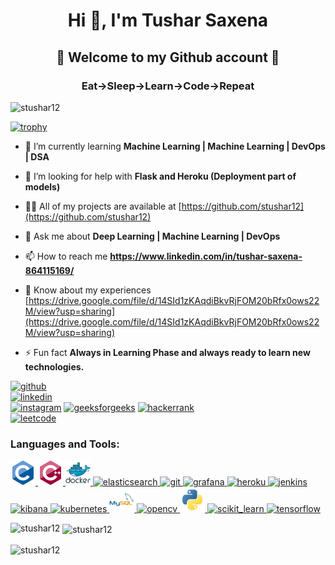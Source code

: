 <h1 align="center">Hi 👋, I'm Tushar Saxena</h1>
<h2 align="center">👋 Welcome to my Github account 👋 </h2>
<h3 align="center">Eat->Sleep->Learn->Code->Repeat</h3>

<p align="left"> <img src="https://komarev.com/ghpvc/?username=stushar12&label=Profile%20views&color=0e75b6&style=flat" alt="stushar12" /> </p>

[![trophy](https://github-profile-trophy.vercel.app/?username=stushar12&theme=radical)](https://github.com/ryo-ma/github-profile-trophy)

- 🌱 I’m currently learning **Machine Learning | Machine Learning | DevOps | DSA**

- 🤝 I’m looking for help with **Flask and Heroku (Deployment part of models)**

- 👨‍💻 All of my projects are available at [https://github.com/stushar12](https://github.com/stushar12)

- 💬 Ask me about **Deep Learning | Machine Learning | DevOps**

- 📫 How to reach me **https://www.linkedin.com/in/tushar-saxena-864115169/**

- 📄 Know about my experiences [https://drive.google.com/file/d/14SId1zKAqdiBkvRjFOM20bRfx0ows22M/view?usp=sharing](https://drive.google.com/file/d/14SId1zKAqdiBkvRjFOM20bRfx0ows22M/view?usp=sharing)

- ⚡ Fun fact **Always in Learning Phase and always ready to learn new technologies.**

[<img src='https://cdn.jsdelivr.net/npm/simple-icons@3.0.1/icons/github.svg' alt='github' height='40'>](https://github.com/stushar12/)  
[<img src='https://cdn.jsdelivr.net/npm/simple-icons@3.0.1/icons/linkedin.svg' alt='linkedin' height='40'>](https://www.linkedin.com/in/tushar-saxena-864115169/)  
[<img src='https://cdn.jsdelivr.net/npm/simple-icons@3.0.1/icons/instagram.svg' alt='instagram' height='40'>](https://www.instagram.com/tusharsaxena_/) 
[<img src='https://cdn.jsdelivr.net/npm/simple-icons@3.0.1/icons/geeksforgeeks.svg' alt='geeksforgeeks' height='40'>](https://auth.geeksforgeeks.org/user/ninjapro/practice/) [<img src='https://cdn.jsdelivr.net/npm/simple-icons@3.0.1/icons/hackerrank.svg' alt='hackerrank' height='40'>](https://www.hackerrank.com/Tushar_02468/)  
[<img src='https://cdn.jsdelivr.net/npm/simple-icons@3.0.1/icons/leetcode.svg' alt='leetcode' height='40'>](https://leetcode.com/stushar345/)  



<h3 align="left">Languages and Tools:</h3>
<p align="left"> <a href="https://www.cprogramming.com/" target="_blank"> <img src="https://raw.githubusercontent.com/devicons/devicon/master/icons/c/c-original.svg" alt="c" width="40" height="40"/> </a> <a href="https://www.w3schools.com/cpp/" target="_blank"> <img src="https://raw.githubusercontent.com/devicons/devicon/master/icons/cplusplus/cplusplus-original.svg" alt="cplusplus" width="40" height="40"/> </a> <a href="https://www.docker.com/" target="_blank"> <img src="https://raw.githubusercontent.com/devicons/devicon/master/icons/docker/docker-original-wordmark.svg" alt="docker" width="40" height="40"/> </a> <a href="https://www.elastic.co" target="_blank"> <img src="https://www.vectorlogo.zone/logos/elastic/elastic-icon.svg" alt="elasticsearch" width="40" height="40"/> </a> <a href="https://git-scm.com/" target="_blank"> <img src="https://www.vectorlogo.zone/logos/git-scm/git-scm-icon.svg" alt="git" width="40" height="40"/> </a> <a href="https://grafana.com" target="_blank"> <img src="https://www.vectorlogo.zone/logos/grafana/grafana-icon.svg" alt="grafana" width="40" height="40"/> </a> <a href="https://heroku.com" target="_blank"> <img src="https://www.vectorlogo.zone/logos/heroku/heroku-icon.svg" alt="heroku" width="40" height="40"/> </a> <a href="https://www.jenkins.io" target="_blank"> <img src="https://www.vectorlogo.zone/logos/jenkins/jenkins-icon.svg" alt="jenkins" width="40" height="40"/> </a> <a href="https://www.elastic.co/kibana" target="_blank"> <img src="https://www.vectorlogo.zone/logos/elasticco_kibana/elasticco_kibana-icon.svg" alt="kibana" width="40" height="40"/> </a> <a href="https://kubernetes.io" target="_blank"> <img src="https://www.vectorlogo.zone/logos/kubernetes/kubernetes-icon.svg" alt="kubernetes" width="40" height="40"/> </a> <a href="https://www.mysql.com/" target="_blank"> <img src="https://raw.githubusercontent.com/devicons/devicon/master/icons/mysql/mysql-original-wordmark.svg" alt="mysql" width="40" height="40"/> </a> <a href="https://opencv.org/" target="_blank"> <img src="https://www.vectorlogo.zone/logos/opencv/opencv-icon.svg" alt="opencv" width="40" height="40"/> </a> <a href="https://www.python.org" target="_blank"> <img src="https://raw.githubusercontent.com/devicons/devicon/master/icons/python/python-original.svg" alt="python" width="40" height="40"/> </a> <a href="https://scikit-learn.org/" target="_blank"> <img src="https://upload.wikimedia.org/wikipedia/commons/0/05/Scikit_learn_logo_small.svg" alt="scikit_learn" width="40" height="40"/> </a> <a href="https://www.tensorflow.org" target="_blank"> <img src="https://www.vectorlogo.zone/logos/tensorflow/tensorflow-icon.svg" alt="tensorflow" width="40" height="40"/> </a> </p>

<p><img align="left" src="https://github-readme-stats.vercel.app/api/top-langs?username=stushar12&show_icons=true&locale=en&layout=compact" alt="stushar12" /></p>

<p>&nbsp;<img align="center" src="https://github-readme-stats.vercel.app/api?username=stushar12&show_icons=true&locale=en" alt="stushar12" /></p>

<p><img align="center" src="https://github-readme-streak-stats.herokuapp.com/?user=stushar12&" alt="stushar12" /></p>
